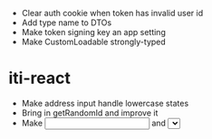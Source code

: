 - Clear auth cookie when token has invalid user id
- Add type name to DTOs
- Make token signing key an app setting
- Make CustomLoadable strongly-typed

# iti-react

- Make address input handle lowercase states
- Bring in getRandomId and improve it
- Make <input> and <Select> have same disabled colors
